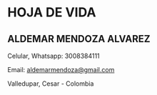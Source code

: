 # HOJA DE VIDA
## ALDEMAR MENDOZA ALVAREZ
Celular, Whatsapp: 3008384111

Email: aldemarmendoza@gmail.com

Valledupar, Cesar - Colombia


